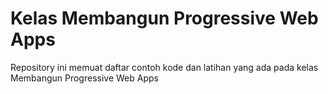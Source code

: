# Kelas Membangun Progressive Web Apps
Repository ini memuat daftar contoh kode dan latihan yang ada pada kelas Membangun Progressive Web Apps
